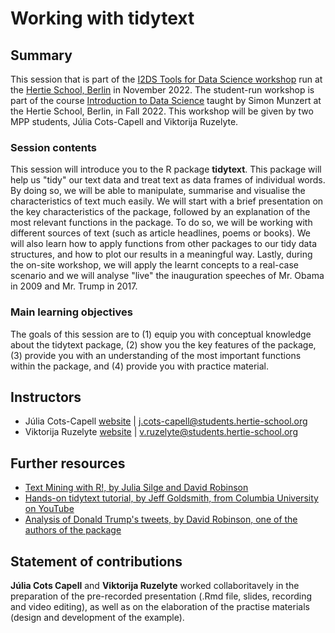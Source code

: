 # Working with tidytext


## Summary

This session that is part of the [I2DS Tools for Data Science workshop](https://github.com/intro-to-data-science-22-workshop) run at the [Hertie School, Berlin](https://www.hertie-school.org/en/) in November 2022. The student-run workshop is part of the course [Introduction to Data Science](https://github.com/intro-to-data-science-22) taught by Simon Munzert at the Hertie School, Berlin, in Fall 2022. This workshop will be given by two MPP students, Júlia Cots-Capell and Viktorija Ruzelyte. 

### Session contents

This session will introduce you to the R package **tidytext**. This package will help us "tidy" our text data and treat text as data frames of individual words. By doing so, we will be able to manipulate, summarise and visualise the characteristics of text much easily. We will start with a brief presentation on the key characteristics of the package, followed by an explanation of the most relevant functions in the package. To do so, we will be working with different sources of text (such as article headlines, poems or books). We will also learn how to apply functions from other packages to our tidy data structures, and how to plot our results in a meaningful way. Lastly, during the on-site workshop, we will apply the learnt concepts to a real-case scenario and we will analyse "live" the inauguration speeches of Mr. Obama in 2009 and Mr. Trump in 2017.  


### Main learning objectives

The goals of this session are to (1) equip you with conceptual knowledge about the tidytext package, (2) show you the key features of the package, (3) provide you with an understanding of the most important functions within the package, and (4) provide you with practice material. 


## Instructors

- Júlia Cots-Capell [website](https://github.com/juliacotscapell/) | j.cots-capell@students.hertie-school.org
- Viktorija Ruzelyte [website](https://github.com/viktorijaruzelyte/) | v.ruzelyte@students.hertie-school.org


## Further resources

- [Text Mining with R!, by Julia Silge and David Robinson](https://www.tidytextmining.com/)
- [Hands-on tidytext tutorial, by Jeff Goldsmith, from Columbia University on YouTube](https://www.youtube.com/watch?v=Udp2WlvuWHo&amp;t=645s)
- [Analysis of Donald Trump's tweets, by David Robinson, one of the authors of the package](http://varianceexplained.org/r/trump-tweets/)


## Statement of contributions

**Júlia Cots Capell** and **Viktorija Ruzelyte** worked collaboritavely in the preparation of the pre-recorded presentation (.Rmd file, slides, recording and video editing), as well as on the elaboration of the practise materials (design and development of the example).
